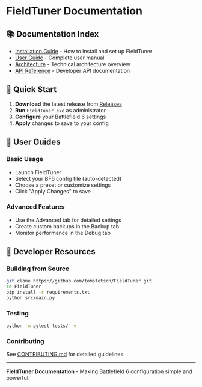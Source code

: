 # FieldTuner Documentation

## 📚 Documentation Index

- [Installation Guide](installation.md) - How to install and set up FieldTuner
- [User Guide](user-guide.md) - Complete user manual
- [Architecture](architecture.md) - Technical architecture overview
- [API Reference](api-reference.md) - Developer API documentation

## 🚀 Quick Start

1. **Download** the latest release from [Releases](../releases/)
2. **Run** `FieldTuner.exe` as administrator
3. **Configure** your Battlefield 6 settings
4. **Apply** changes to save to your config

## 📖 User Guides

### Basic Usage
- Launch FieldTuner
- Select your BF6 config file (auto-detected)
- Choose a preset or customize settings
- Click "Apply Changes" to save

### Advanced Features
- Use the Advanced tab for detailed settings
- Create custom backups in the Backup tab
- Monitor performance in the Debug tab

## 🔧 Developer Resources

### Building from Source
```bash
git clone https://github.com/tomstetson/FieldTuner.git
cd FieldTuner
pip install -r requirements.txt
python src/main.py
```

### Testing
```bash
python -m pytest tests/ -v
```

### Contributing
See [CONTRIBUTING.md](../CONTRIBUTING.md) for detailed guidelines.

---

**FieldTuner Documentation** - Making Battlefield 6 configuration simple and powerful.
